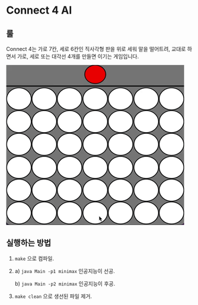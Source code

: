 # Connect 4 AI

## 룰

Connect 4는 가로 7칸, 세로 6칸인 직사각형 판을 위로 세워 말을 떨어트려, 교대로 하면서 가로, 세로 또는 대각선 4개를 만들면 이기는 게임입니다.

![gameplay](gameplay.gif)

## 실행하는 방법

1. `make` 으로 컴파일.

2. a) `java Main -p1 minimax` 인공지능이 선공.

   b) `java Main -p2 minimax` 인공지능이 후공.

3. `make clean` 으로 생선된 파일 제거.
